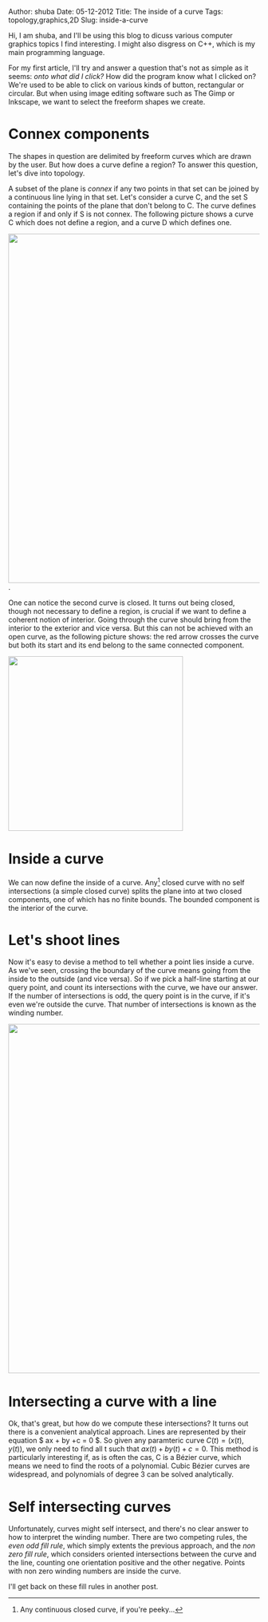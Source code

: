 Author: shuba
Date: 05-12-2012
Title: The inside of a curve
Tags: topology,graphics,2D
Slug: inside-a-curve

Hi, I am shuba, and I'll be using this blog to dicuss various computer graphics
topics I find interesting. I might also disgress on C++, which is my main
programming language.

For my first article, I'll try and answer a question that's not as simple as it
seems: _onto what did I click?_  How did the program know what I clicked on?
We're used to be able to click on various kinds of button, rectangular or
circular. But when using image editing software such as The Gimp or Inkscape, we
want to select the freeform shapes we create.

# Connex components

The shapes in question are delimited by freeform curves which are drawn by the
user. But how does a curve define a region? To answer this question, let's dive
into topology.

A subset of the plane is _connex_ if any two points in that set can be joined by
a continuous line lying in that set. Let's consider a curve C, and the set S
containing the points of the plane that don't belong to C. The curve defines a
region if and only if S is not connex. The following picture shows a curve C
which does not define a region, and a curve D which defines one.

<img src="images/curve_region.png" width=700> . 

One can notice the second curve is closed. It turns out being closed, though not
necessary to define a region, is crucial if we want to define a coherent notion
of interior. Going through the curve should bring from the interior to the
exterior and vice versa. But this can not be achieved with an open curve, as the
following picture shows: the red arrow crosses the curve but both its start and
its end belong to the same connected component.

<img src="images/curve_no_valid_interior.png" width=350> 

# Inside a curve

We can now define the inside of a curve. Any[^mathematicians] closed curve
with no self intersections (a simple closed curve) splits the plane into at two
closed components, one of which has no finite bounds. The bounded component is
the interior of the curve.

# Let's shoot lines

Now it's easy to devise a method to tell whether a point lies inside a curve.
As we've seen, crossing the boundary of the curve means going from the inside to
the outside (and vice versa). So if we pick a half-line starting at our query
point, and count its intersections with the curve, we have our answer. If the
number of intersections is odd, the query point is in the curve, if it's even
we're outside the curve. That number of intersections is known as the winding
number.

<img src="images/curve_line_intersections.png" width=700> 

# Intersecting a curve with a line

Ok, that's great, but how do we compute these intersections? It turns out there
is a convenient analytical approach. Lines are represented by their equation
$ ax + by +c = 0 $. So given any paramteric curve $C(t) = (x(t), y(t))$, we only
need to find all t such that $ax(t) + by(t)+ c = 0$. This method is particularly
interesting if, as is often the cas, C is a Bézier curve, which means we need to
find the roots of a polynomial. Cubic Bézier curves are widespread, and
polynomials of degree 3 can be solved analytically.

# Self intersecting curves

Unfortunately, curves might self intersect, and there's no clear answer to how
to interpret the winding number. There are two competing rules, the _even odd
fill rule_, which simply extents the previous approach, and the _non zero
fill rule_, which considers oriented intersections between the curve and the
line, counting one orientation positive and the other negative. Points with non
zero winding numbers are inside the curve.

I'll get back on these fill rules in another post.




[^mathematicians]: Any continuous closed curve, if you're peeky...

